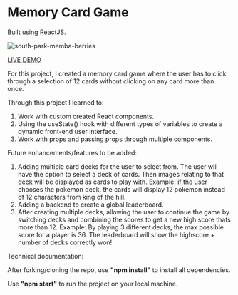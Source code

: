 # Memory Card Game

Built using ReactJS.

![south-park-memba-berries](https://tenor.com/view/you-member-memberberries-south-park-you-remember-remember-that-time-gif-20408216.gif)

<a href="https://dustydogcodex.github.io/do-you-memba/" target="_blank" rel="noreferrer noopener"> LIVE DEMO </a>

For this project, I created a memory card game where the user has to click through a selection of 12 cards without clicking on any card more than once.

Through this project I learned to:

1. Work with custom created React components.
2. Using the useState() hook with different types of variables to create a dynamic front-end user interface.
3. Work with props and passing props through multiple components.

Future enhancements/features to be added:

1. Adding multiple card decks for the user to select from. The user will have the option to select a deck of cards. Then images relating to that deck will be displayed as cards to play with. Example: if the user chooses the pokemon deck, the cards will display 12 pokemon instead of 12 characters from king of the hill.
2. Adding a backend to create a global leaderboard.
3. After creating multiple decks, allowing the user to continue the game by switching decks and combining the scores to get a new high score thats more than 12. 
Example: By playing 3 different decks, the max possible score for a player is 36. The leaderboard will show the highscore + number of decks correctly won!

Technical documentation:

After forking/cloning the repo, use <strong>"npm install"</strong> to install all dependencies.

Use <strong>"npm start"</strong> to run the project on your local machine.